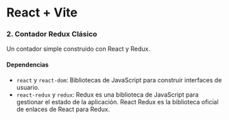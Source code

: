 # React + Vite

### 2. Contador Redux Clásico

Un contador simple construido con React y Redux.

#### Dependencias

- `react` y `react-dom`: Bibliotecas de JavaScript para construir interfaces de usuario.
- `react-redux` y `redux`: Redux es una biblioteca de JavaScript para gestionar el estado de la aplicación. React Redux es la biblioteca oficial de enlaces de React para Redux.
